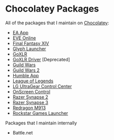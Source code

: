 # Chocolatey Packages

All of the packages that I maintain on [Chocolatey](https://chocolatey.org):

- [EA App](https://community.chocolatey.org/packages/ea-app)
- [EVE Online](https://community.chocolatey.org/packages/eve-online)
- [Final Fantasy XIV](https://community.chocolatey.org/packages/final-fantasy-xiv)
- [Glyph Launcher](https://community.chocolatey.org/packages/glyph-launcher)
- [GoXLR](https://community.chocolatey.org/packages/goxlr)
- [GoXLR Driver](https://community.chocolatey.org/packages/goxlr-driver) [Deprecated]
- [Guild Wars](https://community.chocolatey.org/packages/guild-wars)
- [Guild Wars 2](https://community.chocolatey.org/packages/guild-wars-2)
- [Humble App](https://community.chocolatey.org/packages/humble-app)
- [League of Legends](https://community.chocolatey.org/packages/leagueoflegends)
- [LG UltraGear Control Center](https://community.chocolatey.org/packages/lg-ultragear-control-center)
- [OnScreen Control](https://community.chocolatey.org/packages/onscreen-control)
- [Razer Synapse 2](https://community.chocolatey.org/packages/razer-synapse-2)
- [Razer Synapse 3](https://community.chocolatey.org/packages/razer-synapse-3)
- [Redragon M913](https://community.chocolatey.org/packages/redragon-m913)
- [Rockstar Games Launcher](https://community.chocolatey.org/packages/rockstar-launcher)

Packages that I maintain internally

- Battle.net
